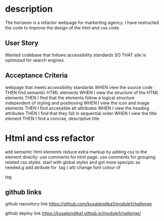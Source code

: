 # description
  The  horiseon is a refactor webpage for markerting agency. I have restructed the code to improve the design of the html and css code.


## User Story
Wanted codebase that follows accessibility standards
SO THAT site is optimized for search engines


## Acceptance Criteria

webpage that meets accessibility standards
WHEN  view the source code
THEN  find semantic HTML elements
WHEN I view the structure of the HTML elements
THEN I find that the elements follow a logical structure independent of styling and positioning
WHEN I view the icon and image elements
THEN I find accessible alt attributes
WHEN I view the heading attributes
THEN I find that they fall in sequential order
WHEN I view the title element
THEN I find a concise, descriptive title
 


 # Html and css refactor
  add semantic html elements
  reduce extra markup by adding css to the element directly.
  use comments for html page.
  use comments for grouping related css styles.
  start with global styles and got more specipic as needed.g
  add atribute for <img> tag ( alt)
  change font colour of <nav> tag
  

# github links 
github repository link
https://github.com/kusalaindika1/module1challenge

github deploy link
 https://kusalaindika1.github.io/module1challenge/


